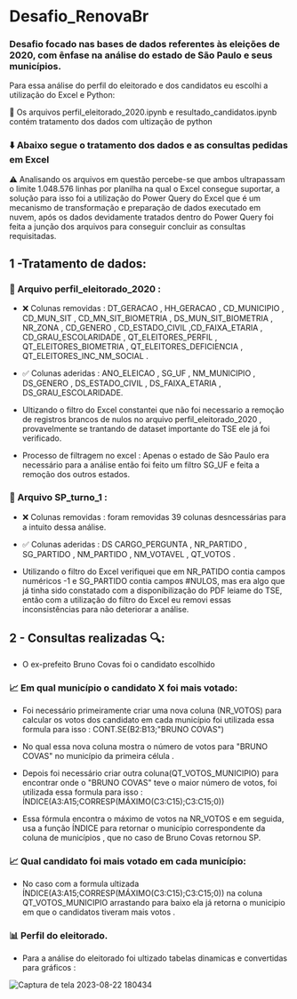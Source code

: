 # Desafio_RenovaBr
### Desafio focado nas bases de dados referentes às eleições de 2020, com ênfase na análise do estado de São Paulo e seus municípios.

Para essa análise do perfil do eleitorado e dos candidatos eu escolhi a utilização do Excel e Python:

📒 Os arquivos perfil_eleitorado_2020.ipynb e resultado_candidatos.ipynb contém tratamento dos dados com ultização de python

### ⬇️ Abaixo segue o tratamento dos dados e as consultas pedidas em Excel 

⚠️ Analisando os arquivos em questão percebe-se que ambos ultrapassam o limite 1.048.576 linhas por planilha na qual o Excel consegue suportar, a solução para isso foi a utilização do Power Query do Excel que é um mecanismo de transformação e preparação de dados executado em nuvem, após os dados devidamente tratados dentro do Power Query foi feita a junção dos arquivos para conseguir concluir as consultas requisitadas.

## 1 -Tratamento de dados: 

 ### 📁 Arquivo perfil_eleitorado_2020 :
    
+ ❌ Colunas removidas : DT_GERACAO , HH_GERACAO , CD_MUNICIPIO , CD_MUN_SIT , CD_MN_SIT_BIOMETRIA , DS_MUN_SIT_BIOMETRIA , NR_ZONA , CD_GENERO , CD_ESTADO_CIVIL ,CD_FAIXA_ETARIA , CD_GRAU_ESCOLARIDADE , QT_ELEITORES_PERFIL , QT_ELEITORES_BIOMETRIA , QT_ELEITORES_DEFICIENCIA , QT_ELEITORES_INC_NM_SOCIAL .
    
+ ✅ Colunas aderidas : ANO_ELEICAO , SG_UF , NM_MUNICIPIO , DS_GENERO , DS_ESTADO_CIVIL , DS_FAIXA_ETARIA , DS_GRAU_ESCOLARIDADE.

+ Ultizando o filtro do Excel constantei que não foi necessario a remoção de registros brancos de nulos no arquivo perfil_eleitorado_2020 , provavelmente se          trantando de dataset importante do TSE ele já foi verificado.
    
+ Processo de filtragem no excel : Apenas o estado de São Paulo era necessário para a análise então foi feito um filtro SG_UF e feita a remoção dos outros estados.
 
 ### 📁 Arquivo SP_turno_1 :
    
+ ❌ Colunas removidas : foram removidas 39 colunas desncessárias para a intuito dessa análise.
    
+ ✅ Colunas aderidas : DS CARGO_PERGUNTA , NR_PARTIDO , SG_PARTIDO , NM_PARTIDO , NM_VOTAVEL , QT_VOTOS .

+ Utilizando o filtro do Excel verifiquei que em NR_PATIDO contia campos numéricos -1 e SG_PARTIDO contia campos #NULOS, mas era algo que já tinha sido       constatado com a disponibilização do PDF leiame do TSE, então com a utilização do filtro do Excel eu removi essas inconsistências para não deteriorar a análise.

## 2 - Consultas realizadas 🔍:

+ O ex-prefeito Bruno Covas foi o candidato escolhido
 
### 📈 Em qual município o candidato X foi mais votado:

+ Foi necessário primeiramente criar uma nova coluna (NR_VOTOS) para calcular os votos dos candidato em cada município foi utilizada essa formula para isso : CONT.SE(B2:B13;"BRUNO COVAS") 
 
+ No qual essa nova coluna mostra o número de votos para "BRUNO COVAS" no município da primeira célula .

+ Depois foi necessário criar outra coluna(QT_VOTOS_MUNICIPIO) para encontrar onde o "BRUNO COVAS" teve o maior número de votos, foi utilizada essa formula para isso : ÍNDICE(A3:A15;CORRESP(MÁXIMO(C3:C15);C3:C15;0))

+ Essa fórmula encontra o máximo de votos na NR_VOTOS e em seguida, usa a função ÍNDICE para retornar o município correspondente da coluna de municípios , que no caso de Bruno Covas retornou SP.

### 📈 Qual candidato foi mais votado em cada município:

+ No caso com a formula  ultizada ÍNDICE(A3:A15;CORRESP(MÁXIMO(C3:C15);C3:C15;0)) na coluna QT_VOTOS_MUNICIPIO arrastando para baixo ela já retorna o municipio em que o candidatos tiveram mais votos .

### 📊 Perfil do eleitorado.
+ Para a análise do eleitorado foi ultizado tabelas dinamicas e convertidas para gráficos : 

![Captura de tela 2023-08-22 180434](https://github.com/RenanCalejon/Desafio_RenovaBr/assets/101199913/e432e3f4-0204-49b2-bb00-fa0cc037be3b)

	








   

